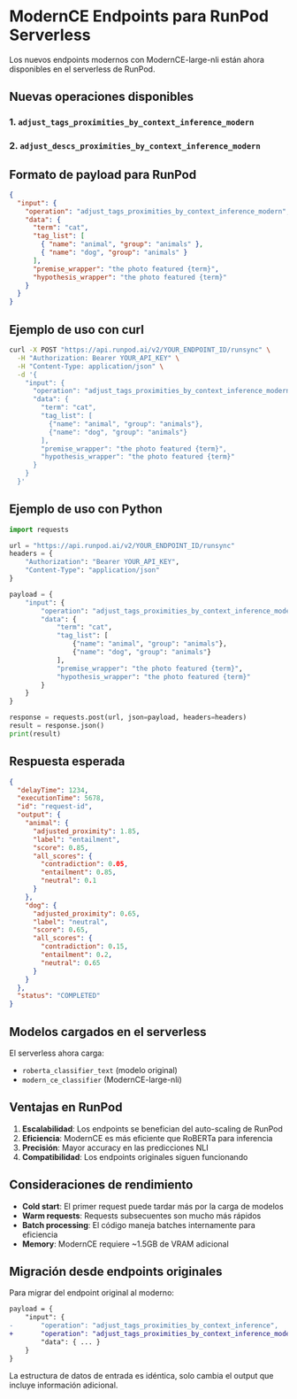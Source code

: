 # ModernCE Endpoints para RunPod Serverless

Los nuevos endpoints modernos con ModernCE-large-nli están ahora disponibles en el serverless de RunPod.

## Nuevas operaciones disponibles

### 1. `adjust_tags_proximities_by_context_inference_modern`

### 2. `adjust_descs_proximities_by_context_inference_modern`

## Formato de payload para RunPod

```json
{
  "input": {
    "operation": "adjust_tags_proximities_by_context_inference_modern",
    "data": {
      "term": "cat",
      "tag_list": [
        { "name": "animal", "group": "animals" },
        { "name": "dog", "group": "animals" }
      ],
      "premise_wrapper": "the photo featured {term}",
      "hypothesis_wrapper": "the photo featured {term}"
    }
  }
}
```

## Ejemplo de uso con curl

```bash
curl -X POST "https://api.runpod.ai/v2/YOUR_ENDPOINT_ID/runsync" \
  -H "Authorization: Bearer YOUR_API_KEY" \
  -H "Content-Type: application/json" \
  -d '{
    "input": {
      "operation": "adjust_tags_proximities_by_context_inference_modern",
      "data": {
        "term": "cat",
        "tag_list": [
          {"name": "animal", "group": "animals"},
          {"name": "dog", "group": "animals"}
        ],
        "premise_wrapper": "the photo featured {term}",
        "hypothesis_wrapper": "the photo featured {term}"
      }
    }
  }'
```

## Ejemplo de uso con Python

```python
import requests

url = "https://api.runpod.ai/v2/YOUR_ENDPOINT_ID/runsync"
headers = {
    "Authorization": "Bearer YOUR_API_KEY",
    "Content-Type": "application/json"
}

payload = {
    "input": {
        "operation": "adjust_tags_proximities_by_context_inference_modern",
        "data": {
            "term": "cat",
            "tag_list": [
                {"name": "animal", "group": "animals"},
                {"name": "dog", "group": "animals"}
            ],
            "premise_wrapper": "the photo featured {term}",
            "hypothesis_wrapper": "the photo featured {term}"
        }
    }
}

response = requests.post(url, json=payload, headers=headers)
result = response.json()
print(result)
```

## Respuesta esperada

```json
{
  "delayTime": 1234,
  "executionTime": 5678,
  "id": "request-id",
  "output": {
    "animal": {
      "adjusted_proximity": 1.85,
      "label": "entailment",
      "score": 0.85,
      "all_scores": {
        "contradiction": 0.05,
        "entailment": 0.85,
        "neutral": 0.1
      }
    },
    "dog": {
      "adjusted_proximity": 0.65,
      "label": "neutral",
      "score": 0.65,
      "all_scores": {
        "contradiction": 0.15,
        "entailment": 0.2,
        "neutral": 0.65
      }
    }
  },
  "status": "COMPLETED"
}
```

## Modelos cargados en el serverless

El serverless ahora carga:

- `roberta_classifier_text` (modelo original)
- `modern_ce_classifier` (ModernCE-large-nli)

## Ventajas en RunPod

1. **Escalabilidad**: Los endpoints se benefician del auto-scaling de RunPod
2. **Eficiencia**: ModernCE es más eficiente que RoBERTa para inferencia
3. **Precisión**: Mayor accuracy en las predicciones NLI
4. **Compatibilidad**: Los endpoints originales siguen funcionando

## Consideraciones de rendimiento

- **Cold start**: El primer request puede tardar más por la carga de modelos
- **Warm requests**: Requests subsecuentes son mucho más rápidos
- **Batch processing**: El código maneja batches internamente para eficiencia
- **Memory**: ModernCE requiere ~1.5GB de VRAM adicional

## Migración desde endpoints originales

Para migrar del endpoint original al moderno:

```diff
payload = {
    "input": {
-       "operation": "adjust_tags_proximities_by_context_inference",
+       "operation": "adjust_tags_proximities_by_context_inference_modern",
        "data": { ... }
    }
}
```

La estructura de datos de entrada es idéntica, solo cambia el output que incluye información adicional.
